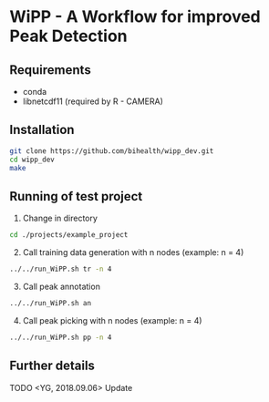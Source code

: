 # WiPP - A **W**orkflow for **i**mproved **P**eak **D**etection

## Requirements
- conda
- libnetcdf11 (required by R - CAMERA)

## Installation
```bash
git clone https://github.com/bihealth/wipp_dev.git
cd wipp_dev
make
```

## Running of test project

1. Change in directory
```bash
cd ./projects/example_project
```
2. Call training data generation with n nodes (example: n = 4)
```bash
../../run_WiPP.sh tr -n 4 
```
3. Call peak annotation
```bash
../../run_WiPP.sh an
```
4. Call peak picking with n nodes (example: n = 4)
```bash
../../run_WiPP.sh pp -n 4 
```
## Further details
TODO <YG, 2018.09.06> Update
